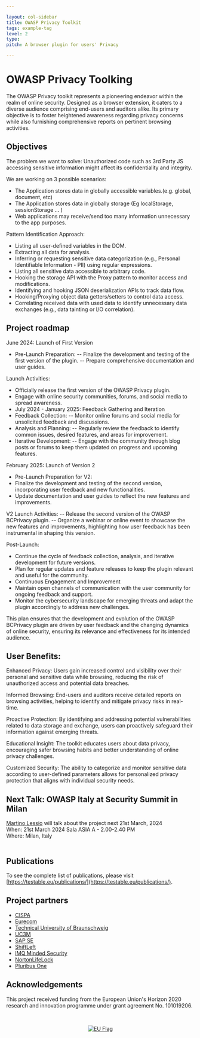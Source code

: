 ```yaml
---

layout: col-sidebar
title: OWASP Privacy Toolkit
tags: example-tag
level: 2
type: 
pitch: A browser plugin for users' Privacy

---
```


# OWASP Privacy Toolking

The OWASP Privacy toolkit represents a pioneering endeavor within the realm of online security. Designed as a browser extension, it caters to a diverse audience comprising end-users and auditors alike. Its primary objective is to foster heightened awareness regarding privacy concerns while also furnishing comprehensive reports on pertinent browsing activities.

## Objectives

The problem we want to solve: Unauthorized code such as 3rd Party JS accessing sensitive information might affect its confidentiality and integrity.

We are working on 3 possible scenarios: 
- The Application stores data in globally accessible variables.(e.g. global, document, etc) 
- The Application stores data in globally storage (Eg localStorage, sessionStorage … )
- Web applications may receive/send too many information unnecessary to the app purposes.

Pattern Identification Approach:
- Listing all user-defined variables in the DOM.
- Extracting all data for analysis.
- Inferring or requesting sensitive data categorization (e.g., Personal Identifiable Information - PII) using regular expressions.
- Listing all sensitive data accessible to arbitrary code.
- Hooking the storage API with the Proxy pattern to monitor access and modifications.
- Identifying and hooking JSON deserialization APIs to track data flow.
- Hooking/Proxying object data getters/setters to control data access.
- Correlating received data with used data to identify unnecessary data exchanges (e.g., data tainting or I/O correlation).

## Project roadmap

June 2024: Launch of First Version
- Pre-Launch Preparation:
-- Finalize the development and testing of the first version of the plugin.
-- Prepare comprehensive documentation and user guides.

Launch Activities:
- Officially release the first version of the OWASP Privacy plugin.
- Engage with online security communities, forums, and social media to spread awareness.
- July 2024 - January 2025: Feedback Gathering and Iteration
- Feedback Collection:
-- Monitor online forums and social media for unsolicited feedback and discussions.
- Analysis and Planning:
-- Regularly review the feedback to identify common issues, desired features, and areas for improvement.
- Iterative Development:
-- Engage with the community through blog posts or forums to keep them updated on progress and upcoming features.

February 2025: Launch of Version 2
- Pre-Launch Preparation for V2:
- Finalize the development and testing of the second version, incorporating user feedback and new functionalities.
- Update documentation and user guides to reflect the new features and improvements.

V2 Launch Activities:
-- Release the second version of the OWASP BCPrivacy plugin.
-- Organize a webinar or online event to showcase the new features and improvements, highlighting how user feedback has been instrumental in shaping this version.

Post-Launch:
- Continue the cycle of feedback collection, analysis, and iterative development for future versions.
- Plan for regular updates and feature releases to keep the plugin relevant and useful for the community.
- Continuous Engagement and Improvement
- Maintain open channels of communication with the user community for ongoing feedback and support.
- Monitor the cybersecurity landscape for emerging threats and adapt the plugin accordingly to address new challenges.

This plan ensures that the development and evolution of the OWASP BCPrivacy plugin are driven by user feedback and the changing dynamics of online security, ensuring its relevance and effectiveness for its intended audience.

## User Benefits:
Enhanced Privacy: Users gain increased control and visibility over their personal and sensitive data while browsing, reducing the risk of unauthorized access and potential data breaches.

Informed Browsing: End-users and auditors receive detailed reports on browsing activities, helping to identify and mitigate privacy risks in real-time.

Proactive Protection: By identifying and addressing potential vulnerabilities related to data storage and exchange, users can proactively safeguard their information against emerging threats.

Educational Insight: The toolkit educates users about data privacy, encouraging safer browsing habits and better understanding of online privacy challenges.

Customized Security: The ability to categorize and monitor sensitive data according to user-defined parameters allows for personalized privacy protection that aligns with individual security needs.

## Next Talk: OWASP Italy at Security Summit in Milan
[Martino Lessio](https://securitysummit.it/milano-2024/seminario-owasp) will talk about the project next 21st March, 2024 <br>
When: 21st March 2024 Sala ASIA A - 2.00-2.40 PM <br>
Where: Milan, Italy <br>
<br>

## Publications
To see the complete list of publications, please visit [https://testable.eu/publications/](https://testable.eu/publications/).

## Project partners

- [CISPA](https://cispa.de/)
- [Eurecom](https://www.eurecom.fr/en/)
- [Technical University of Braunschweig](https://www.tu-braunschweig.de/)
- [UC3M](https://www.uc3m.es/)
- [SAP SE](https://www.sap.com/)
- [ShiftLeft](https://www.shiftleft.io/)
- [IMQ Minded Security](https://mindedsecurity.com/)
- [NortonLifeLock](https://www.nortonlifelock.com/)
- [Pluribus One](https://www.pluribus-one.it/)

## Acknowledgements

This project received funding from the European Union's Horizon 2020 research and innovation programme under grant agreement No. 101019206.

<br>
<p align="center">
<a href="https://testable.eu"><img src="https://owasp.org/www-project-testability-patterns-for-web-applications/assets/images/eu_flag.png" alt="EU Flag"/></a>
</p>
